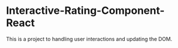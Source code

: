 # Interactive-Rating-Component-React
This is a project to handling user interactions and updating the DOM.
